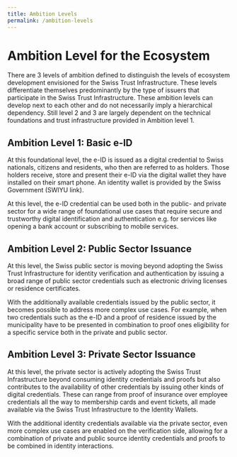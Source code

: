 ```yaml
---
title: Ambition Levels
permalink: /ambition-levels
---
```

# Ambition Level for the Ecosystem


There are 3 levels of ambition defined to distinguish the levels of ecosystem development envisioned for the Swiss Trust Infrastructure. These levels differentiate themselves predominantly by the type of issuers that participate in the Swiss Trust Infrastructure. These ambition levels can develop next to each other and do not necessarily imply a hierarchical dependency. Still level 2 and 3 are largely dependent on the technical foundations and trust infrastructure provided in Ambition level 1.

## Ambition Level 1: Basic e-ID

At this foundational level, the  e-ID is issued as a digital credential to Swiss nationals, citizens and residents, who then are referred to as holders. Those holders receive, store and present their e-ID via the digital wallet they have installed on their smart phone. An identity wallet is provided by the Swiss Government (SWIYU link).

At this level, the e-ID credential can be used both in the public- and private sector for a wide range of foundational use cases that require secure and trustworthy digital identification and authentication e.g. for services like opening a bank account or subscribing to mobile services.

## Ambition Level 2: Public Sector Issuance

At this level, the Swiss public sector is moving beyond adopting the Swiss Trust Infrastructure for identity verification and authentication by issuing a broad range of public sector credentials such as electronic driving licenses or residence certificates.

With the additionally available credentials issued by the public sector, it becomes possible to address more complex use cases. For example, when two credentials such as the e-ID and a proof of residence issued by the municipality have to be presented in combination to proof ones eligibility for a specific service both in the private and public sector.   

## Ambition Level 3: Private Sector Issuance

At this level, the private sector is actively adopting the Swiss Trust Infrastructure beyond consuming identity credentials and proofs but also contributes to the availability of other credentials by issuing other kinds of digital credentials. These can range from proof of insurance over employee credentials all the way to membership cards and event tickets, all made available via the Swiss Trust Infrastructure to the Identity Wallets. 

With the additional identity credentials available via the private sector, even more complex use cases are enabled on the verification side, allowing for a combination of private and public source identity credentials and proofs to be combined in identity interactions.
